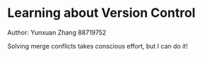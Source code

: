 # Learning about Version Control

Author: Yunxuan Zhang 88719752

Solving merge conflicts takes conscious effort, but I can do it!